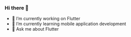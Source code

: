 ### Hi there 👋

- 🔭 I’m currently working on Flutter
- 🌱 I’m currently learning mobile application development
- 💬 Ask me about Flutter





<br />
<!--x
**nuriulgen/nuriulgen** is a ✨ _special_ ✨ repository because its `README.md` (this file) appears on your GitHub profile.

Here are some ideas to get you started:

- 🌱 I’m currently learning ...
- 👯 I’m looking to collaborate on ...
- 🤔     I’m looking for help with ...
- 💬 Ask me about ...
- 📫 How to reach me: ...
- 😄 Pronouns: ...
- ⚡ Fun fact: ...
-->
